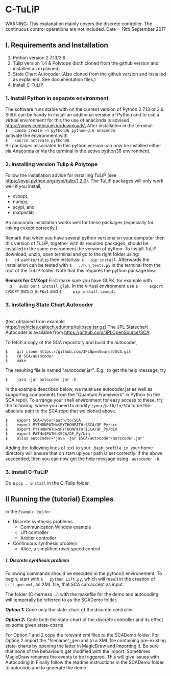 # C-TuLiP


WARNING: This explanation mainly covers  the discrete controller. The continuous control operations are not included.
Date = 19th September 2017

I. Requirements and Installation
------------------------
   1. Python version 2.7.13/3.6
   2. Tulip version 1.4 & Polytope (both cloned from the github version and installed as explained)
   3. State Chart Autocoder (Also cloned from the github version and installed as explained. See documentation files.)
   4. Install C-TuLiP

### 1. Install Python in separate environment
The software runs stable with on the current version of Python 2.7.13 or 3.6.
    Still it can be handy to install an additional version of Python and to use a virtual environment for this the use of anaconda is advised\
    https://www.continuum.io/downloads\
   After installation in the terminal:\
   `$   conda create -n python36 python=3.6 anaconda` \
     activate the environment with\
   `$   source activate python36`\
   All packages associated to this python version can now be installed either via Anaconda or via the terminal in the active python36 environment.

### 2. Installing version Tulip & Polytope
   Follow the installation advice for installing TuLiP (see https://pypi.python.org/pypi/tulip/1.2.0).
  The  TuLiP packages will only work well if you install,
  * cvxopt,
  * numpy,
  * scypi, and
  * matplotlib
  
An anaconda installation works well for these packages (especially for linking cvxopt correctly.)


Remark that when you have several python versions on your computer then this version of TuLiP,
    together with its required packages, should be installed in the same environment the version of python.
   To install TuLiP download, unzip, open terminal and go to the right folder using:\
    `$   cd pathto/tulip` 
   then install as: 
    `$   pip install`. 
   Afterwards the installation can be tested with
    `$   ./run_tests.py`
   in the terminal from the root of the TuLiP folder. Note that this requires the python package ``Nose``.

**Remark for CVXopt**
  First make sure you have GLPK, for example with\
    `  $   sudo port install glpk`. 
  In the virtual environment use
    `$     export CVXOPT_BUILD_GLPK=1` and 
    `$     pip install cvxopt`.

### 3. Installing State Chart Autocoder
\
   (text obtained from example https://vehicles.caltech.edu/tmp/tulipsca.tar.gz)
    The JPL Statechart Autocoder is available from
    https://github.com/JPLOpenSource/SCA

   To fetch a copy of the SCA repository and build the autocoder,

    $    git clone https://github.com/JPLOpenSource/SCA.git
    $    cd SCA/autocoder
    $    make

   The resulting file is named "autocoder.jar". E.g., to get the help message, try

    $    java -jar autocoder.jar -h

   In the example described below, we must use autocoder.jar as well as supporting
    components from the "Quantum Framework" in Python (in the SCA repo). To arrange
    your shell environment for easy access to these, try the following, where you
    need to modify `/your/path/to/SCA` to be the absolute path to the SCA repo that
    we cloned above.

    $    export SCA=/your/path/to/SCA
    $    export PYTHONPATH=$PYTHONPATH:$SCA/QF_Py/src
    $    export PYTHONPATH=$PYTHONPATH:$SCA/QF_Py/bin
    $    export PATH=$PATH:$SCA/QF_Py/bin
    $    alias autocoder='java -jar $SCA/autocoder/autocoder.jar'

   Adding the following lines of text to your `.bash_profile in your` home directory will ensure that on start up your path is set correctly.
   If the above succeeded, then you can now get the help message using  ` autocoder -h`.

### 3. Install C-TuLiP
Do a `pip . install` in the  C-Tulip folder.


II Running the (tutorial) Examples
-----------------------------
In the `Example folder`

 * Discrete synthesis problems
    * Communication Window example
    * Lift controller
    * Arbiter controller
 * Continuous synthesis problem
    * Alice, a simplified rover speed control


##### 1. Discrete synthesis problem

Following commands should be executed in the python2 environement.
To begin, start with `$   python Lift.py`,
which will result in the creation of 
`Lift_gen.xml`, an XML file, that SCA can accept as input.

The folder (C-harness ...) with the makefile for the demo and autocoding will temporally be referred to as the SCADemo folder.

***Option 1:*** Code only the state-chart of the discrete controller.

***Option 2:*** Code both the state-chart of the discrete controller
     and its effect on some given state-charts

For Option 1 and 2 copy the relevant xml files to the SCADemo folder.
For Option 2 import the "filename"_gen.xml to a XML file containing pre-existing state-charts by opening
the latter in MagicDraw and importing it. Be sure that none of the behaviours
 get modified with the import.
 Sometimes MagicDraw renames the events to be triggered. This will give issues with Autocoding it.
Finally follow the readme instructions in the SCADemo folder to autocode and to generate the demo.

